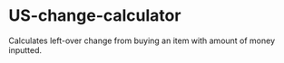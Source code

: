 # US-change-calculator
Calculates left-over change from buying an item with amount of money inputted.
